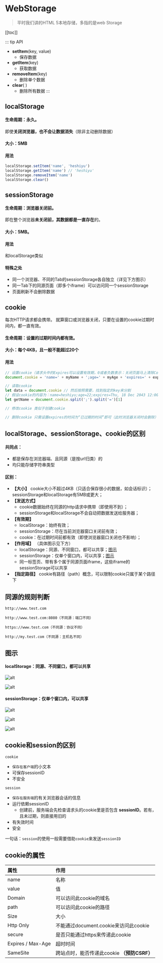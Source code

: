 # WebStorage
> 平时我们讲的HTML 5本地存储，多指的是web Storage

[[toc]]


::: tip
API
 - **setItem**(key, value)
    - 保存数据
 - **getItem**(key)
    - 获取数据
 - **removeItem**(key)
    - 删除单个数据
 - **clear**( )
    - 删除所有数据
:::
<!-- ::: warning
This is a warning
:::

::: danger
This is a dangerous warning
::: -->
## localStorage
#### 生命周期：永久。
即使**关闭浏览器，也不会让数据消失**（除非主动删除数据）

#### 大小：5MB

#### 用法
```js
localStorage.setItem('name', 'heshiyu')
localStorage.getItem('name') // 'heshiyu'
localStorage.removeItem('name')
localStorage.clear()
```

## sessionStorage
#### 生命周期：浏览器关闭前。
即在整个浏览器**未关闭前，其数据都是一直存在**的。

#### 大小：5MB。

#### 用法
和localStorage类似

#### 特殊之处
 - 同一个浏览器、不同的Tab的sessionStorage各自独立（详见下方图示）
 - 同一Tab下的同源页面（即多个iframe）可以访问同一个sessionStorage
 - 页面刷新不会删除数据

## cookie
每次HTTP请求都会携带。
就算窗口或浏览器关闭，只要在设置的cookie过期时间内，都一直有效。

#### 生命周期：设置的过期时间内都有效。

#### 大小：每个4KB，且一般不能超过20个

#### 用法
```js
// 设置cookie（请求头中的Expires可以设置有效期，0或者负数表示：关闭页面马上清除Cookie）
document.cookie = 'name=' + myName + ';age=' + myAge + 'expires=' + exp.toGTMString()

// 读取cookie
let data = document.cookie // 然后按照需要，找到指定的key来分割
// 假设cookie的内容为：name=heshiyu;age=22;expires=Thu, 18 Dec 2043 12:00:00 GMT
let getName = document.cookie.split(';').split('=')[1]

// 修改cookie 类似于创建cookie

// 删除cookie 只需设置expires的时间为“已过期的时间”即可（此时浏览器关闭时会删除）
```

## localStorage、sessionStorage、cookie的区别
#### 共同点：
 - 都是保存在浏览器端、且同源（是按url归类）的
 - 均只能存储字符串类型

#### 区别：
 - **【大小】** cookie大小不超过4KB（只适合保存很小的数据，如会话标识）；sessionStorage和localStorage有5MB或更大；
 - **【发送方式】** 
    - cookie数据始终在同源的http请求中携带（即使用不到）；
    - sessionStorage和localStorage不会自动把数据发送给服务器；
 - **【有效期】** 
    - localStorage：始终有效；
    - sessionStorage：尽在当前浏览器窗口关闭前有效；
    - cookie：在过期时间前都有效（即使浏览器窗口关闭也不影响）；
 - **【作用域】** （具体图示见下方）
    - localStorage：同源、不同窗口，都可以共享；[图示](#图示)
    - sessionStorage：仅单个窗口内，可以共享；[图示](#图示)
    - 同一标签页、带有多个属于同源页面iframe，这些iframe的sessionStorage可以共享
 - **【指定路径】** cookie有路径（path）概念，可以限制cookie只属于某个路径下

 ## 同源的规则判断
 ```
 http://www.test.com

 http://www.test.com:8080（不同源：端口不同）

 https://www.test.com（不同源：协议不同）

 http://my.test.com（不同源：主机名不同）
 ```

## 图示
#### localStorage：同源、不同窗口，都可以共享
![alt](./img/webStorage-1.png)

![alt](./img/webStorage-2.png)

#### sessionStorage：仅单个窗口内，可以共享
![alt](./img/webStorage-3.png)

![alt](./img/webStorage-4.png)

![alt](./img/webStorage-5.png)

## cookie和session的区别
`cookie`
 - `保存在客户端`的小文本
 - 可保存sessionID
 - 不安全
 
`session`
 - `保存在服务端`的有关浏览器会话的信息
 - 运行依赖sessionID
    - 创建前，服务端会先检查请求头的cookie里是否包含 **sessionID**。若有，且未过期，则直接用旧的
 - 有失效时间
 - 安全

 一句话：`session`的使用一般需要借助`cookie`来发送`sessionID`

## cookie的属性
| 属性 | 作用 |
|:----|:-----|
| name | 名称 |
| value | 值 |
| Domain | 可以访问此cookie的域名 |
| path | 可以访问此cookie的路径 |
| Size | 大小 |
| Http Only | 不能通过document.cookie来访问此cookie |
| secure | 是否只能通过https来传递此cookie |
| Expires / Max-Age | 超时时间 |
| SameSite | 跨站点时，能否传递此cookie **（预防CSRF）** |
